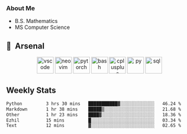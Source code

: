 ### About Me

- B.S. Mathematics
- MS Computer Science

<h2> 🚀 &nbsp;Arsenal</h2>

<p align="center">

<img src="https://cdn.jsdelivr.net/gh/devicons/devicon/icons/vscode/vscode-original.svg" alt="vscode" width="45" height="45"/>
<img src="https://cdn.jsdelivr.net/gh/devicons/devicon@latest/icons/neovim/neovim-original.svg" alt="neovim" width = "45" height = "45"/>
<img src="https://cdn.jsdelivr.net/gh/devicons/devicon@latest/icons/pytorch/pytorch-original.svg" alt="pytorch" width = "45" height = "45" />
          
<img src="https://cdn.jsdelivr.net/gh/devicons/devicon/icons/bash/bash-original.svg" alt="bash" width="45" height="45"/>
<img src="https://cdn.jsdelivr.net/gh/devicons/devicon@latest/icons/cplusplus/cplusplus-original.svg" alt="cplusplus" width = "45" height = "45"/>
<img src="https://cdn.jsdelivr.net/gh/devicons/devicon@latest/icons/python/python-plain.svg" alt="py" width = "45" height = "45" />

<img src="https://cdn.jsdelivr.net/gh/devicons/devicon@latest/icons/azuresqldatabase/azuresqldatabase-original.svg" alt="sql" width = "45" height = "45"/>
          
</p>

## Weekly Stats

<!--START_SECTION:waka-->

```txt
Python         3 hrs 30 mins   ███████████▓░░░░░░░░░░░░░   46.24 %
Markdown       1 hr 38 mins    █████▒░░░░░░░░░░░░░░░░░░░   21.68 %
Other          1 hr 23 mins    ████▓░░░░░░░░░░░░░░░░░░░░   18.36 %
Ezhil          15 mins         █░░░░░░░░░░░░░░░░░░░░░░░░   03.34 %
Text           12 mins         ▓░░░░░░░░░░░░░░░░░░░░░░░░   02.65 %
```

<!--END_SECTION:waka-->
